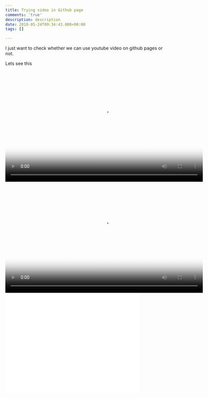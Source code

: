 ```yaml
---
title: Trying video in Github page
comments: 'true'
description: description
date: 2018-05-24T09:34:43.000+00:00
tags: []

---
```

I just want to check whether we can use youtube video on github pages or not.

Lets see this

<video poster="https://sec.ch9.ms/sessions/build/2014/KEY001-LG.jpg" width="618" height="347" controls preload> 
    <source src="https://www.youtube.com/watch?v=rd0Rd8w3FZ0" media="only screen and (min-device-width: 568px)"></source> 
</video>

  <video poster="https://sec.ch9.ms/sessions/build/2014/KEY001-LG.jpg" width="618" height="347" controls preload> 
    <source src="https://www.youtube.com/watch?v=rd0Rd8w3FZ0" media="only screen and (min-device-width: 568px)"></source> 
</video>

<iframe width="420" height="315" src="//www.youtube.com/embed/KgLfpnPdqZw" frameborder="0" allowfullscreen></iframe>